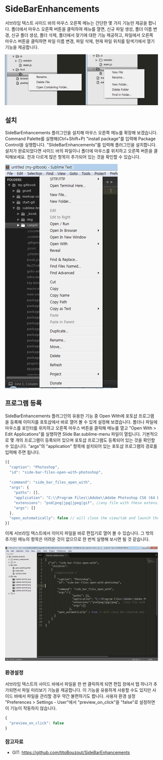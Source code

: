 # SideBarEnhancements

서브라임 텍스트 사이드 바의 마우스 오른쪽 메뉴는 간단한 몇 가지 기능만 제공을 합니다. 폴더에서 마우스 오른쪽 버튼을 클릭하여 메뉴를 열면, 신규 파일 생성, 폴더 이름 변경, 신규 폴더 생성, 폴더 삭제, 폴더에서 찾기에 대한 기능 제공하고, 파일에서 오른쪽 마우스 버튼을 클릭하면 파일 이름 변경, 파일 삭제, 현재 파일 위치를 탐색기에서 열기 기능을 제공합니다.

![서브라임 텍스트 - SideBarEnhancements 설치 전](./img/st-package-sideBarEnhancements-1.gif)

## 설치
SideBarEnhancements 플러그인을 설치해 마우스 오른쪽 메뉴를 확장해 보겠습니다. Command Palette를 실행해(Ctrl+Shift+P) "install package"를 입력해 Package Control을 실행합니다. "SlideBarEnhancements"를 입력해 플러그인을 설치합니다. 설치가 완료되었다면 사이드 바의 파일이나 폴더에 마우스를 위치하고 오른쪽 버튼을 클릭해보세요. 전과 다르게 많은 항목이 추가되어 있는 것을 확인할 수 있습니다.

![서브라임 텍스트 - SideBarEnhancements 설치 전](./img/st-package-sideBarEnhancements-2.gif)

## 프로그램 등록
SideBarEnhancements 플러그인의 유용한 기능 중 Open With에 포토샵 프로그램을 등록해 이미지를 포토샵에서 바로 열어 볼 수 있게 설정해 보겠습니다. 폴더나 파일에 마우스를 포인터를 위치하고 오른쪽 마우스 버튼을 클릭해 메뉴를 열고 "Open With > Edit Applications"를 실행하면 Slide Bar.sublime-menu 파일이 열립니다. 기본적으로 몇 개의 프로그램이 등록되어 있으며 포토샵 프로그램도 등록되어 있는 것을 확인할 수 있습니다. "args"의 "application" 항목에 설치되어 있는 포토샵 프로그램의 경로를 입력해 주면 됩니다.

```javascript
[{
  "caption": "Photoshop",
  "id": "side-bar-files-open-with-photoshop",

  "command": "side_bar_files_open_with",
  "args": {
    "paths": [],
    "application": "C:\\Program Files\\Adobe\\Adobe Photoshop CS6 (64 Bit)\\Photoshop.exe", // OSX
    "extensions": "psd|png|jpg|jpeg|gif", //any file with these extensions
    "args": []
  },
  "open_automatically": false // will close the view/tab and launch the application
}]
```

이제 서브라임 텍스트에서 이미지 파일을 바로 편집기로 열어 볼 수 있습니다. 그 밖의 추가된 메뉴의 항목은 어려운 것이 없으므로 한 번씩 실행해 보시면 될 것 같습니다.

![서브라임 텍스트 - 사이드바 - 프로그램 등록](./img/st-package-SideBarEnhancements-open-with.gif)

### 환경설정
서브라임 텍스트의 사이드 바에서 파일을 한 번 클릭하게 되면 편집 창에서 탭 하나가 추가되면서 파일 미리보기 기능을 제공합니다. 이 기능을 유용하게 사용할 수도 있지만 사이드 바에서 파일을 관리할 경우 약간 불편하기도 합니다. 사용자 환경 설정 "Preferences > Settings - User"에서 "preview_on_click"을 "false"로 설정하면 이 기능이 작동하지 않습니다.

```javascript
{
  "preview_on_click": false
}
```


### 참고자료
* GIT: https://github.com/titoBouzout/SideBarEnhancements

